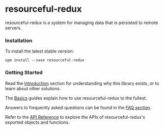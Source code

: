 # resourceful-redux

resourceful-redux is a system for managing data that is persisted to remote servers.

### Installation

To install the latest stable version:

```
npm install --save resourceful-redux
```

### Getting Started

Read the [Introduction](/docs/introduction/README.md) section for understanding
why this library exists, or to learn about other solutions.

The [Basics](/docs/introduction/README.md) guides explain how to use
resourceful-redux to the fullest.

Answers to frequently asked questions can be found in the
[FAQ section](/docs/faq/README.md).

Refer to the [API Reference](/docs/api-reference/README.md) to explore the APIs
of resourceful-redux's exported objects and functions.
